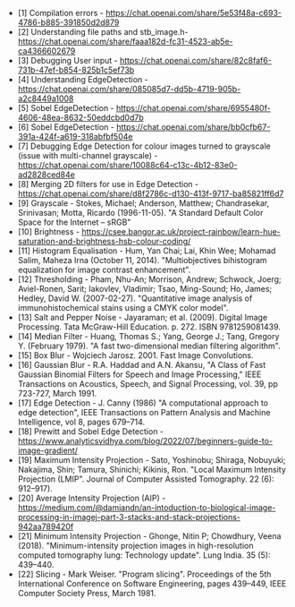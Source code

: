 - [1] Compilation errors - https://chat.openai.com/share/5e53f48a-c693-4786-b885-391850d2d879
- [2] Understanding file paths and stb_image.h- https://chat.openai.com/share/faaa182d-fc31-4523-ab5e-ca4366602679
- [3] Debugging User input  - https://chat.openai.com/share/82c8faf6-731b-47ef-b854-825b1c5ef73b
- [4] Understanding EdgeDetection - https://chat.openai.com/share/085085d7-dd5b-4719-905b-a2c8449a1008
- [5] Sobel EdgeDetection - https://chat.openai.com/share/6955480f-4606-48ea-8632-50eddcbd0d7b
- [6] Sobel EdgeDetection - https://chat.openai.com/share/bb0cfb67-391a-424f-a619-318abfbf504e
- [7] Debugging Edge Detection for colour images turned to grayscale (issue with multi-channel grayscale) - https://chat.openai.com/share/10088c64-c13c-4b12-83e0-ad2828ced84e
- [8] Merging 2D filters for use in Edge Detection - https://chat.openai.com/share/d8f2786c-d130-413f-9717-ba85821ff6d7
- [9] Grayscale - Stokes, Michael; Anderson, Matthew; Chandrasekar, Srinivasan; Motta, Ricardo (1996-11-05). "A Standard Default Color Space for the Internet – sRGB"
- [10] Brightness - https://csee.bangor.ac.uk/project-rainbow/learn-hue-saturation-and-brightness-hsb-colour-coding/
- [11] Histogram Equalisation - Hum, Yan Chai; Lai, Khin Wee; Mohamad Salim, Maheza Irna (October 11, 2014). "Multiobjectives bihistogram equalization for image contrast enhancement".
- [12] Thresholding - Pham, Nhu-An; Morrison, Andrew; Schwock, Joerg; Aviel-Ronen, Sarit; Iakovlev, Vladimir; Tsao, Ming-Sound; Ho, James; Hedley, David W. (2007-02-27). "Quantitative image analysis of immunohistochemical stains using a CMYK color model".
- [13] Salt and Pepper Noise - Jayaraman; et al. (2009). Digital Image Processing. Tata McGraw-Hill Education. p. 272. ISBN 9781259081439.
- [14] Median Filter - Huang, Thomas S.; Yang, George J.; Tang, Gregory Y. (February 1979). "A fast two-dimensional median filtering algorithm".
- [15] Box Blur - Wojciech Jarosz. 2001. Fast Image Convolutions.
- [16] Gaussian Blur - R.A. Haddad and A.N. Akansu, "A Class of Fast Gaussian Binomial Filters for Speech and Image Processing," IEEE Transactions on Acoustics, Speech, and Signal Processing, vol. 39, pp 723-727, March 1991.
- [17] Edge Detection - J. Canny (1986) "A computational approach to edge detection", IEEE Transactions on Pattern Analysis and Machine Intelligence, vol 8, pages 679–714.
- [18] Prewitt and Sobel Edge Detection - https://www.analyticsvidhya.com/blog/2022/07/beginners-guide-to-image-gradient/
- [19] Maximum Intensity Projection - Sato, Yoshinobu; Shiraga, Nobuyuki; Nakajima, Shin; Tamura, Shinichi; Kikinis, Ron. "Local Maximum Intensity Projection (LMIP". Journal of Computer Assisted Tomography. 22 (6): 912–917).
- [20] Average Intensity Projection (AIP) - https://medium.com/@damiandn/an-intoduction-to-biological-image-processing-in-imagej-part-3-stacks-and-stack-projections-942aa789420f
- [21] Minimum Intensity Projection - Ghonge, Nitin P; Chowdhury, Veena (2018). "Minimum-intensity projection images in high-resolution computed tomography lung: Technology update". Lung India. 35 (5): 439–440.
- [22] Slicing - Mark Weiser. "Program slicing". Proceedings of the 5th International Conference on Software Engineering, pages 439–449, IEEE Computer Society Press, March 1981.